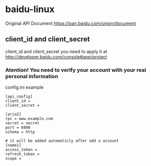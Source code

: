 # baidu-linux
Original API Document https://pan.baidu.com/union/document

## client_id and client_secret
client_id and client_secret you need to apply it at
http://developer.baidu.com/console#app/project

### Atention! You need to verify your account with your real personal information

config.ini example
```
[api_config]
client_id =
client_secret =

[aria2]
rpc = www.example.com
secret = secret
port = 6800
schema = http

# it will be added automaticly after add a account
[name1]
access_token =
refresh_token =
scope =
```
